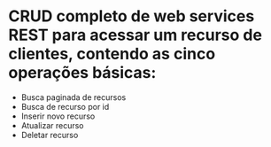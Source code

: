 # CRUD completo de web services REST para acessar um recurso de clientes, contendo as cinco operações básicas: 
- Busca paginada de recursos
- Busca de recurso por id
- Inserir novo recurso
- Atualizar recurso
- Deletar recurso
